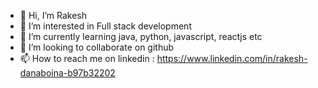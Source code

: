 - 👋 Hi, I’m Rakesh
- 👀 I’m interested in Full stack development
- 🌱 I’m currently learning java, python, javascript, reactjs etc
- 💞️ I’m looking to collaborate on github
- 📫 How to reach me on linkedin : https://www.linkedin.com/in/rakesh-danaboina-b97b32202
